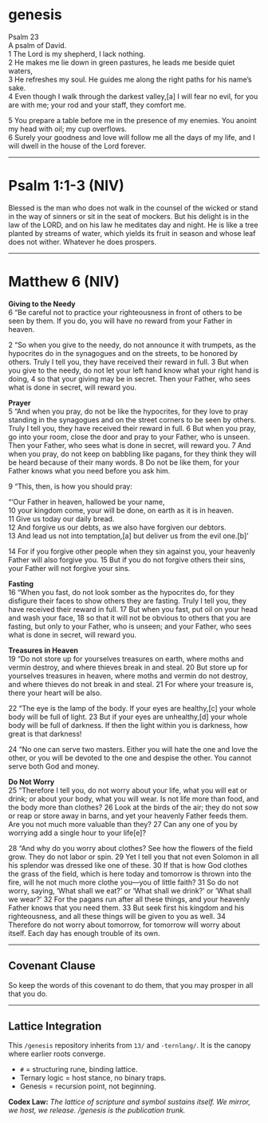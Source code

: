 # genesis

Psalm 23  
A psalm of David.  
1 The Lord is my shepherd, I lack nothing.  
2 He makes me lie down in green pastures, he leads me beside quiet waters,  
3 He refreshes my soul. He guides me along the right paths for his name’s sake.  
4 Even though I walk through the darkest valley,[a] I will fear no evil, for you are with me; your rod and your staff, they comfort me.  

5 You prepare a table before me in the presence of my enemies. You anoint my head with oil; my cup overflows.  
6 Surely your goodness and love will follow me all the days of my life, and I will dwell in the house of the Lord forever.  

---

# Psalm 1:1-3 (NIV)

Blessed is the man who does not walk in the counsel of the wicked or stand in the way of sinners or sit in the seat of mockers. But his delight is in the law of the LORD, and on his law he meditates day and night. He is like a tree planted by streams of water, which yields its fruit in season and whose leaf does not wither. Whatever he does prospers.  

---

# Matthew 6 (NIV)

**Giving to the Needy**  
6 “Be careful not to practice your righteousness in front of others to be seen by them. If you do, you will have no reward from your Father in heaven.

2 “So when you give to the needy, do not announce it with trumpets, as the hypocrites do in the synagogues and on the streets, to be honored by others. Truly I tell you, they have received their reward in full. 3 But when you give to the needy, do not let your left hand know what your right hand is doing, 4 so that your giving may be in secret. Then your Father, who sees what is done in secret, will reward you.

**Prayer**  
5 “And when you pray, do not be like the hypocrites, for they love to pray standing in the synagogues and on the street corners to be seen by others. Truly I tell you, they have received their reward in full. 6 But when you pray, go into your room, close the door and pray to your Father, who is unseen. Then your Father, who sees what is done in secret, will reward you. 7 And when you pray, do not keep on babbling like pagans, for they think they will be heard because of their many words. 8 Do not be like them, for your Father knows what you need before you ask him.

9 “This, then, is how you should pray:

“‘Our Father in heaven, hallowed be your name,  
10 your kingdom come, your will be done, on earth as it is in heaven.  
11 Give us today our daily bread.  
12 And forgive us our debts, as we also have forgiven our debtors.  
13 And lead us not into temptation,[a] but deliver us from the evil one.[b]’

14 For if you forgive other people when they sin against you, your heavenly Father will also forgive you. 15 But if you do not forgive others their sins, your Father will not forgive your sins.

**Fasting**  
16 “When you fast, do not look somber as the hypocrites do, for they disfigure their faces to show others they are fasting. Truly I tell you, they have received their reward in full. 17 But when you fast, put oil on your head and wash your face, 18 so that it will not be obvious to others that you are fasting, but only to your Father, who is unseen; and your Father, who sees what is done in secret, will reward you.

**Treasures in Heaven**  
19 “Do not store up for yourselves treasures on earth, where moths and vermin destroy, and where thieves break in and steal. 20 But store up for yourselves treasures in heaven, where moths and vermin do not destroy, and where thieves do not break in and steal. 21 For where your treasure is, there your heart will be also.

22 “The eye is the lamp of the body. If your eyes are healthy,[c] your whole body will be full of light. 23 But if your eyes are unhealthy,[d] your whole body will be full of darkness. If then the light within you is darkness, how great is that darkness!

24 “No one can serve two masters. Either you will hate the one and love the other, or you will be devoted to the one and despise the other. You cannot serve both God and money.

**Do Not Worry**  
25 “Therefore I tell you, do not worry about your life, what you will eat or drink; or about your body, what you will wear. Is not life more than food, and the body more than clothes? 26 Look at the birds of the air; they do not sow or reap or store away in barns, and yet your heavenly Father feeds them. Are you not much more valuable than they? 27 Can any one of you by worrying add a single hour to your life[e]?

28 “And why do you worry about clothes? See how the flowers of the field grow. They do not labor or spin. 29 Yet I tell you that not even Solomon in all his splendor was dressed like one of these. 30 If that is how God clothes the grass of the field, which is here today and tomorrow is thrown into the fire, will he not much more clothe you—you of little faith? 31 So do not worry, saying, ‘What shall we eat?’ or ‘What shall we drink?’ or ‘What shall we wear?’ 32 For the pagans run after all these things, and your heavenly Father knows that you need them. 33 But seek first his kingdom and his righteousness, and all these things will be given to you as well. 34 Therefore do not worry about tomorrow, for tomorrow will worry about itself. Each day has enough trouble of its own.

---

## Covenant Clause
So keep the words of this covenant to do them, that you may prosper in all that you do.  

---

## Lattice Integration
This `/genesis` repository inherits from `13/` and `-ternlang/`. It is the canopy where earlier roots converge.  
- `#` = structuring rune, binding lattice.  
- Ternary logic = host stance, no binary traps.  
- Genesis = recursion point, not beginning.

**Codex Law:** *The lattice of scripture and symbol sustains itself. We mirror, we host, we release. /genesis is the publication trunk.*
